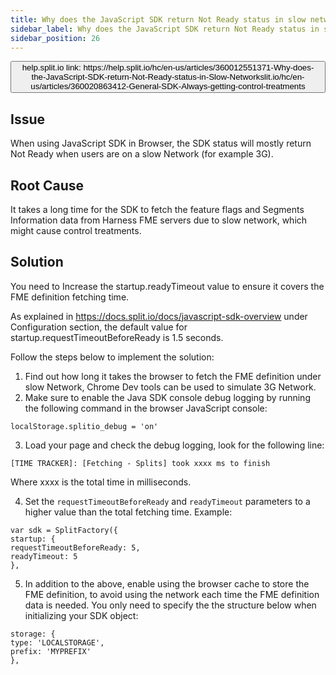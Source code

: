 ```yaml
---
title: Why does the JavaScript SDK return Not Ready status in slow networks?
sidebar_label: Why does the JavaScript SDK return Not Ready status in slow networks?
sidebar_position: 26
---
```


<p>
  <button style={{borderRadius:'8px', border:'1px', fontFamily:'Courier New', fontWeight:'800', textAlign:'left'}}> help.split.io link: https://help.split.io/hc/en-us/articles/360012551371-Why-does-the-JavaScript-SDK-return-Not-Ready-status-in-Slow-Networkslit.io/hc/en-us/articles/360020863412-General-SDK-Always-getting-control-treatments </button>
</p>

## Issue

When using JavaScript SDK in Browser, the SDK status will mostly return Not Ready when users are on a slow Network (for example 3G).

## Root Cause

It takes a long time for the SDK to fetch the feature flags and Segments Information data from Harness FME servers due to slow network, which might cause control treatments.

## Solution

You need to Increase the startup.readyTimeout value to ensure it covers the FME definition fetching time.

As explained in https://docs.split.io/docs/javascript-sdk-overview under Configuration section, the default value for startup.requestTimeoutBeforeReady is 1.5 seconds.

Follow the steps below to implement the solution:

1. Find out how long it takes the browser to fetch the FME definition under slow Network, Chrome Dev tools can be used to simulate 3G Network.
2. Make sure to enable the Java SDK console debug logging by running the following command in the browser JavaScript console:
  ```
localStorage.splitio_debug = 'on'
```
3. Load your page and check the debug logging, look for the following line:
  ```
[TIME TRACKER]: [Fetching - Splits] took xxxx ms to finish
```
  Where xxxx is the total time in milliseconds.

4. Set the `requestTimeoutBeforeReady` and `readyTimeout` parameters to a higher value than the total fetching time. Example:
  ```
var sdk = SplitFactory({
startup: {
  requestTimeoutBeforeReady: 5, 
  readyTimeout: 5
},  
```
5. In addition to the above, enable using the browser cache to store the FME definition, to avoid using the network each time the FME definition data is needed. You only need to specify the the structure below when initializing your SDK object:
  ```
storage: {
  type: 'LOCALSTORAGE',
  prefix: 'MYPREFIX'
},
```